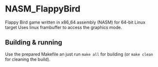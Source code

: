 # NASM_FlappyBird
Flappy Bird game written in x86_64 assembly (NASM) for 64-bit Linux target
Uses linux frambuffer to access the graphics mode.

## Building & running
Use the prepared Makefile an just run ```make all``` for building (or ```make clean``` for cleaning the build).

